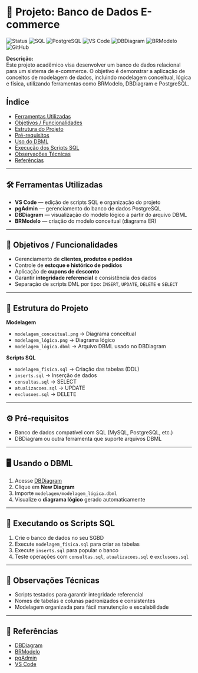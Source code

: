 
# 🛒 Projeto: Banco de Dados E-commerce

![Status](https://img.shields.io/badge/status-pronto-brightgreen)
![SQL](https://img.shields.io/badge/Linguagem-SQL-blue)
![PostgreSQL](https://img.shields.io/badge/DB-PostgreSQL-blue)
![VS Code](https://img.shields.io/badge/Editor-VS%20Code-blueviolet)
![DBDiagram](https://img.shields.io/badge/Modelagem-DBDiagram-orange)
![BRModelo](https://img.shields.io/badge/Modelagem-BRModelo-green)
![GitHub](https://img.shields.io/badge/Controle-GitHub-black)

**Descrição:**  
Este projeto acadêmico visa desenvolver um banco de dados relacional para um sistema de e-commerce. O objetivo é demonstrar a aplicação de conceitos de modelagem de dados, incluindo modelagem conceitual, lógica e física, utilizando ferramentas como BRModelo, DBDiagram e PostgreSQL.

## Índice
- [Ferramentas Utilizadas](#%F0%9F%9B%B0-ferramentas-utilizadas)
- [Objetivos / Funcionalidades](#%F0%9F%93%8C-objetivos--funcionalidades)
- [Estrutura do Projeto](#%F0%9F%93%82-estrutura-do-projeto)
- [Pré-requisitos](#%E2%9A%99%EF%B8%8F-pr%C3%A9-requisitos)
- [Uso do DBML](#%F0%9F%96%A5%EF%B8%8F-uso-do-dbml)
- [Execução dos Scripts SQL](#%F0%9F%9A%80-execu%C3%A7%C3%A3o-dos-scripts-sql)
- [Observações Técnicas](#%F0%9F%93%9D-observa%C3%A7%C3%B5es-t%C3%A9cnicas)
- [Referências](#%F0%9F%94%97-refer%C3%AAncias)


---

## 🛠️ Ferramentas Utilizadas
- **VS Code** — edição de scripts SQL e organização do projeto  
- **pgAdmin** — gerenciamento do banco de dados PostgreSQL  
- **DBDiagram** — visualização do modelo lógico a partir do arquivo DBML  
- **BRModelo** — criação do modelo conceitual (diagrama ER)  

---

## 📌 Objetivos / Funcionalidades
- Gerenciamento de **clientes, produtos e pedidos**  
- Controle de **estoque e histórico de pedidos**  
- Aplicação de **cupons de desconto**  
- Garantir **integridade referencial** e consistência dos dados  
- Separação de scripts DML por tipo: `INSERT`, `UPDATE`, `DELETE` e `SELECT`  

---

## 📂 Estrutura do Projeto

**Modelagem**  
- `modelagem_conceitual.png` → Diagrama conceitual  
- `modelagem_lógica.png` → Diagrama lógico  
- `modelagem_lógica.dbml` → Arquivo DBML usado no DBDiagram  

**Scripts SQL**  
- `modelagem_física.sql` → Criação das tabelas (DDL)  
- `inserts.sql` → Inserção de dados  
- `consultas.sql` → SELECT  
- `atualizacoes.sql` → UPDATE  
- `exclusoes.sql` → DELETE  

---

## ⚙️ Pré-requisitos
- Banco de dados compatível com SQL (MySQL, PostgreSQL, etc.)  
- DBDiagram ou outra ferramenta que suporte arquivos DBML  

---

## 🖥️ Usando o DBML
1. Acesse [DBDiagram](https://dbdiagram.io/)  
2. Clique em **New Diagram**  
3. Importe `modelagem/modelagem_lógica.dbml`  
4. Visualize o **diagrama lógico** gerado automaticamente  

---

## 🚀 Executando os Scripts SQL
1. Crie o banco de dados no seu SGBD  
2. Execute `modelagem_física.sql` para criar as tabelas  
3. Execute `inserts.sql` para popular o banco  
4. Teste operações com `consultas.sql`, `atualizacoes.sql` e `exclusoes.sql`  

---

## 📝 Observações Técnicas
- Scripts testados para garantir integridade referencial  
- Nomes de tabelas e colunas padronizados e consistentes  
- Modelagem organizada para fácil manutenção e escalabilidade  

---

## 🔗 Referências
- [DBDiagram](https://dbdiagram.io/)  
- [BRModelo](https://brmodelo.com.br/)  
- [pgAdmin](https://www.pgadmin.org/)  
- [VS Code](https://code.visualstudio.com/)
